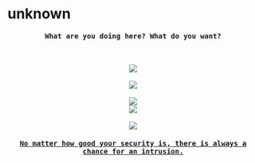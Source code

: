 # unknown

<h4 align="center"><samp>What are you doing here? What do you want? </samp></h4><br><p align="center"><a href= "https://www.linkedin.com/in/pris%C4%83cariuadelin/"><img src="https://files.softicons.com/download/social-media-icons/ribbon-social-media-icons-by-design-bolts/png/48x48/Linkedin.png"/></a><br><br><a href= https://youtu.be/4pWKE1tAmg0><img src="https://i.imgur.com/gPmB6bS.gif"/><br><br><a href= "[GIF] away"><img src="https://i.imgur.com/MADEFS6.gif"/></a></br><a href="https://www.youtube.com/watch?v=erj75SDLjR4"><img src= "https://64.media.tumblr.com/625248de5dcb80d64f2671c81e53a659/tumblr_p9nb1yBj001rmq1f8o1_400.gif"/><br><br><a href="https://www.youtube.com/watch?v=4148oU_iXh8&ab_channel=MacQuayle-Topic"><img src="http://scriptshadow.net/wp-content/uploads/2018/08/upgrade-1050x600.jpg"/>
<h4 align="center"><samp>No matter how good your security is, there is always a chance for an intrusion. </samp></h4><br><p align="center">

